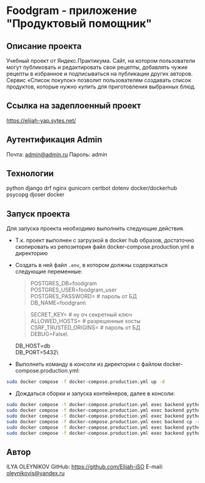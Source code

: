 # Foodgram - приложение "Продуктовый помощник"

## Описание проекта

Учебный проект от Яндекс.Практикума. 
Сайт, на котором пользователи могут публиковать и редактировать свои рецепты, добавлять чужие рецепты в избранное и подписываться на публикации других авторов. Сервис «Список покупок» позволит пользователям создавать список продуктов, которые нужно купить для приготовления выбранных блюд. 

## Ссылка на задеплоенный проект
https://elijah-yap.sytes.net/

## Аутентификация Admin
Почта: admin@admin.ru
Пароль: admin

## Технологии
python
django
drf
nginx
gunicorn
certbot
dotenv
docker/dockerhub
psycopg
djoser
docker

## Запуск проекта
Для запуска проекта необходимо выполнить следующие действия.

- Т.к. проект выполнен c загрузкой в docker hub образов, достаточно скопировать из репозитория файл docker-compose.production.yml в директорию

- Создать в ней файл `.env`, в котором должны содержаться следующие переменные:
    >POSTGRES_DB=foodgram\
    >POSTGRES_USER=foodgram_user\
    >POSTGRES_PASSWORD= # пароль от БД\
    >DB_NAME=foodgram\

    >SECRET_KEY= # ну оч секретный ключ\
    >ALLOWED_HOSTS= # разрешенные хосты\
    >CSRF_TRUSTED_ORIGINS= # пароль от БД\
    >DEBUG=False\

    DB_HOST=db\
    DB_PORT=5432\

- Выполнить команду в консоли из директории с файлом docker-compose.production.yml:
```bash
sudo docker compose -f docker-compose.production.yml up -d
```

- Дождаться сборки и запуска контейнеров, далее в консоли:
```bash
sudo docker compose -f docker-compose.production.yml exec backend python manage.py makemigrations
sudo docker compose -f docker-compose.production.yml exec backend python manage.py migrate
sudo docker compose -f docker-compose.production.yml exec backend python manage.py collectstatic
sudo docker compose -f docker-compose.production.yml exec backend cp -r /app/static/. /backend_static/static/
sudo docker compose -f docker-compose.production.yml exec backend python manage.py createsuperuser
sudo docker compose -f docker-compose.production.yml exec backend python manage.py upload
```

## Автор
ILYA OLEYNIKOV
GitHub:	https://github.com/Elijah-iSO
E-mail: oleynikovis@yandex.ru